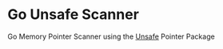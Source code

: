 # Go Unsafe Scanner
Go Memory Pointer Scanner using the [Unsafe](https://pkg.go.dev/unsafe) Pointer Package


